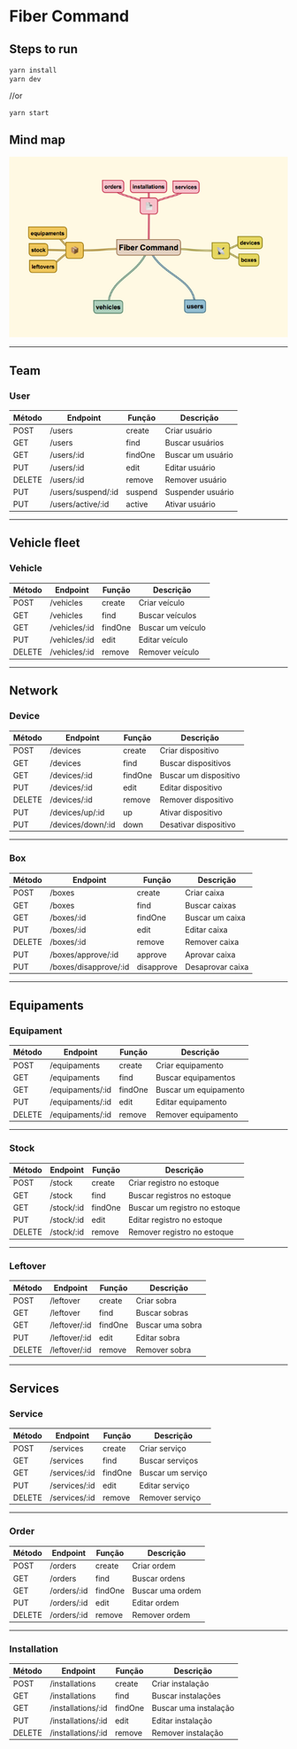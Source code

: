 # Fiber Command
## Steps to run

    yarn install
    yarn dev

//or

    yarn start

## Mind map

![map](map.png)

---

## Team

### User
|Método|Endpoint|Função|Descrição|
|---|---|---|---|
|POST|/users|create|Criar usuário|
|GET|/users|find|Buscar usuários|
|GET|/users/:id|findOne|Buscar um usuário|
|PUT|/users/:id|edit|Editar usuário|
|DELETE|/users/:id|remove|Remover usuário|
|PUT|/users/suspend/:id|suspend|Suspender usuário|
|PUT|/users/active/:id|active|Ativar usuário|

---

## Vehicle fleet

### Vehicle
|Método|Endpoint|Função|Descrição|
|---|---|---|---|
|POST|/vehicles|create|Criar veículo|
|GET|/vehicles|find|Buscar veículos|
|GET|/vehicles/:id|findOne|Buscar um veículo|
|PUT|/vehicles/:id|edit|Editar veículo|
|DELETE|/vehicles/:id|remove|Remover veículo|

---

## Network

### Device
|Método|Endpoint|Função|Descrição|
|---|---|---|---|
|POST|/devices|create|Criar dispositivo|
|GET|/devices|find|Buscar dispositivos|
|GET|/devices/:id|findOne|Buscar um dispositivo|
|PUT|/devices/:id|edit|Editar dispositivo|
|DELETE|/devices/:id|remove|Remover dispositivo|
|PUT|/devices/up/:id|up|Ativar dispositivo|
|PUT|/devices/down/:id|down|Desativar dispositivo|

---

### Box
|Método|Endpoint|Função|Descrição|
|---|---|---|---|
|POST|/boxes|create|Criar caixa|
|GET|/boxes|find|Buscar caixas|
|GET|/boxes/:id|findOne|Buscar um caixa|
|PUT|/boxes/:id|edit|Editar caixa|
|DELETE|/boxes/:id|remove|Remover caixa|
|PUT|/boxes/approve/:id|approve|Aprovar caixa|
|PUT|/boxes/disapprove/:id|disapprove|Desaprovar caixa|

---

## Equipaments

### Equipament
|Método|Endpoint|Função|Descrição|
|---|---|---|---|
|POST|/equipaments|create|Criar equipamento|
|GET|/equipaments|find|Buscar equipamentos|
|GET|/equipaments/:id|findOne|Buscar um equipamento|
|PUT|/equipaments/:id|edit|Editar equipamento|
|DELETE|/equipaments/:id|remove|Remover equipamento|

---

### Stock
|Método|Endpoint|Função|Descrição|
|---|---|---|---|
|POST|/stock|create|Criar registro no estoque|
|GET|/stock|find|Buscar registros no estoque|
|GET|/stock/:id|findOne|Buscar um registro no estoque|
|PUT|/stock/:id|edit|Editar registro no estoque|
|DELETE|/stock/:id|remove|Remover registro no estoque|

---

### Leftover
|Método|Endpoint|Função|Descrição|
|---|---|---|---|
|POST|/leftover|create|Criar sobra|
|GET|/leftover|find|Buscar sobras|
|GET|/leftover/:id|findOne|Buscar uma sobra|
|PUT|/leftover/:id|edit|Editar sobra|
|DELETE|/leftover/:id|remove|Remover sobra|

---

## Services

### Service
|Método|Endpoint|Função|Descrição|
|---|---|---|---|
|POST|/services|create|Criar serviço|
|GET|/services|find|Buscar serviços|
|GET|/services/:id|findOne|Buscar um serviço|
|PUT|/services/:id|edit|Editar serviço|
|DELETE|/services/:id|remove|Remover serviço|

---

### Order
|Método|Endpoint|Função|Descrição|
|---|---|---|---|
|POST|/orders|create|Criar ordem|
|GET|/orders|find|Buscar ordens|
|GET|/orders/:id|findOne|Buscar uma ordem|
|PUT|/orders/:id|edit|Editar ordem|
|DELETE|/orders/:id|remove|Remover ordem|

---

### Installation
|Método|Endpoint|Função|Descrição|
|---|---|---|---|
|POST|/installations|create|Criar instalação|
|GET|/installations|find|Buscar instalações|
|GET|/installations/:id|findOne|Buscar uma instalação|
|PUT|/installations/:id|edit|Editar instalação|
|DELETE|/installations/:id|remove|Remover instalação|